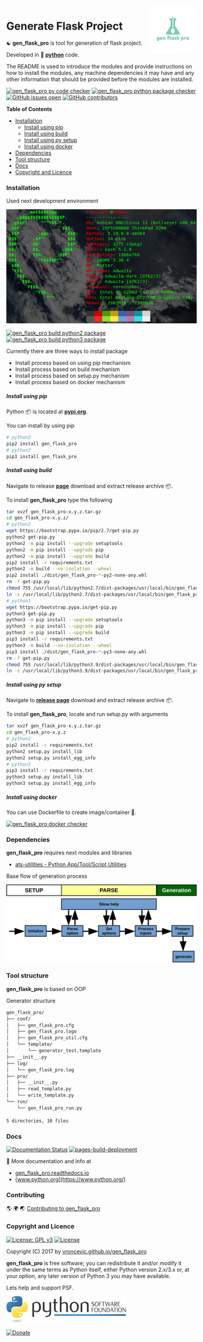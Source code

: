 <img align="right" src="https://raw.githubusercontent.com/vroncevic/gen_flask_pro/dev/docs/gen_flask_pro_logo.png" width="25%">

# Generate Flask Project

☯️ **gen_flask_pro** is tool for generation of flask project.

Developed in 🐍 **[python](https://www.python.org/)** code.

The README is used to introduce the modules and provide instructions on
how to install the modules, any machine dependencies it may have and any
other information that should be provided before the modules are installed.

[![gen_flask_pro py code checker](https://github.com/vroncevic/gen_flask_pro/actions/workflows/gen_flask_pro_py_checker.yml/badge.svg)](https://github.com/vroncevic/gen_flask_pro/actions/workflows/gen_flask_pro_py_checker.yml) [![gen_flask_pro python package checker](https://github.com/vroncevic/gen_flask_pro/actions/workflows/gen_flask_pro_package.yml/badge.svg)](https://github.com/vroncevic/gen_flask_pro/actions/workflows/gen_flask_pro_package.yml) [![GitHub issues open](https://img.shields.io/github/issues/vroncevic/gen_flask_pro.svg)](https://github.com/vroncevic/gen_flask_pro/issues) [![GitHub contributors](https://img.shields.io/github/contributors/vroncevic/gen_flask_pro.svg)](https://github.com/vroncevic/gen_flask_pro/graphs/contributors)

<!-- START doctoc generated TOC please keep comment here to allow auto update -->
<!-- DON'T EDIT THIS SECTION, INSTEAD RE-RUN doctoc TO UPDATE -->
**Table of Contents**

- [Installation](#installation)
    - [Install using pip](#install-using-pip)
    - [Install using build](#install-using-build)
    - [Install using py setup](#install-using-py-setup)
    - [Install using docker](#install-using-docker)
- [Dependencies](#dependencies)
- [Tool structure](#tool-structure)
- [Docs](#docs)
- [Copyright and Licence](#copyright-and-licence)

<!-- END doctoc generated TOC please keep comment here to allow auto update -->

### Installation

Used next development environment

![Development environment](https://raw.githubusercontent.com/vroncevic/gen_flask_pro/dev/docs/debtux.png)

[![gen_flask_pro build python2 package](https://github.com/vroncevic/gen_flask_pro/actions/workflows/gen_flask_pro_python2_publish.yml/badge.svg)](https://github.com/vroncevic/gen_flask_pro/actions/workflows/gen_flask_pro_python2_publish.yml) [![gen_flask_pro build python3 package](https://github.com/vroncevic/gen_flask_pro/actions/workflows/gen_flask_pro_python3_publish.yml/badge.svg)](https://github.com/vroncevic/gen_flask_pro/actions/workflows/gen_flask_pro_python3_publish.yml)

Currently there are three ways to install package
* Install process based on using pip mechanism
* Install process based on build mechanism
* Install process based on setup.py mechanism
* Install process based on docker mechanism

##### Install using pip

Python 📦 is located at **[pypi.org](https://pypi.org/project/gen_flask_pro/)**.

You can install by using pip

```bash
# python2
pip2 install gen_flask_pro
# python3
pip3 install gen_flask_pro
```

##### Install using build

Navigate to release **[page](https://github.com/vroncevic/gen_flask_pro/releases/)** download and extract release archive 📦.

To install **gen_flask_pro** type the following

```bash
tar xvzf gen_flask_pro-x.y.z.tar.gz
cd gen_flask_pro-x.y.z/
# python2
wget https://bootstrap.pypa.io/pip/2.7/get-pip.py
python2 get-pip.py 
python2 -m pip install --upgrade setuptools
python2 -m pip install --upgrade pip
python2 -m pip install --upgrade build
pip2 install -r requirements.txt
python2 -m build --no-isolation --wheel
pip2 install ./dist/gen_flask_pro-*-py2-none-any.whl
rm -f get-pip.py
chmod 755 /usr/local/lib/python2.7/dist-packages/usr/local/bin/gen_flask_pro_run.py
ln -s /usr/local/lib/python2.7/dist-packages/usr/local/bin/gen_flask_pro_run.py /usr/local/bin/gen_flask_pro_run.py
# python3
wget https://bootstrap.pypa.io/get-pip.py
python3 get-pip.py 
python3 -m pip install --upgrade setuptools
python3 -m pip install --upgrade pip
python3 -m pip install --upgrade build
pip3 install -r requirements.txt
python3 -m build --no-isolation --wheel
pip3 install ./dist/gen_flask_pro-*-py3-none-any.whl
rm -f get-pip.py
chmod 755 /usr/local/lib/python3.9/dist-packages/usr/local/bin/gen_flask_pro_run.py
ln -s /usr/local/lib/python3.9/dist-packages/usr/local/bin/gen_flask_pro_run.py /usr/local/bin/gen_flask_pro_run.py
```

##### Install using py setup

Navigate to **[release page](https://github.com/vroncevic/gen_flask_pro/releases)** download and extract release archive 📦.

To install **gen_flask_pro**, locate and run setup.py with arguments

```bash
tar xvzf gen_flask_pro-x.y.z.tar.gz
cd gen_flask_pro-x.y.z
# python2
pip2 install -r requirements.txt
python2 setup.py install_lib
python2 setup.py install_egg_info
# python3
pip3 install -r requirements.txt
python3 setup.py install_lib
python3 setup.py install_egg_info
```

##### Install using docker

You can use Dockerfile to create image/container 🚢.

[![gen_flask_pro docker checker](https://github.com/vroncevic/gen_flask_pro/actions/workflows/gen_flask_pro_docker_checker.yml/badge.svg)](https://github.com/vroncevic/gen_flask_pro/actions/workflows/gen_flask_pro_docker_checker.yml)

### Dependencies

**gen_flask_pro** requires next modules and libraries

* [ats-utilities - Python App/Tool/Script Utilities](https://vroncevic.github.io/ats_utilities)

Base flow of generation process

![Generation flow](https://raw.githubusercontent.com/vroncevic/gen_flask_pro/dev/docs/gen_flask_pro_flow.png)

### Tool structure

**gen_flask_pro** is based on OOP

Generator structure

```bash
gen_flask_pro/
├── conf/
│   ├── gen_flask_pro.cfg
│   ├── gen_flask_pro.logo
│   ├── gen_flask_pro_util.cfg
│   └── template/
│       └── generator_test.template
├── __init__.py
├── log/
│   └── gen_flask_pro.log
├── pro/
│   ├── __init__.py
│   ├── read_template.py
│   └── write_template.py
└── run/
    └── gen_flask_pro_run.py

5 directories, 10 files
```

### Docs

[![Documentation Status](https://readthedocs.org/projects/gen_flask_pro/badge/?version=latest)](https://gen_flask_pro.readthedocs.io/en/latest/?badge=latest)
 [![pages-build-deployment](https://github.com/vroncevic/gen_flask_pro/actions/workflows/pages/pages-build-deployment/badge.svg)](https://github.com/vroncevic/gen_flask_pro/actions/workflows/pages/pages-build-deployment)

📗 More documentation and info at

* [gen_flask_pro.readthedocs.io](https://gen_flask_pro.readthedocs.io/en/latest/)
* [www.python.org](https://www.python.org/)

### Contributing

🌎 🌍 🌏 [Contributing to gen_flask_pro](CONTRIBUTING.md)

### Copyright and Licence

[![License: GPL v3](https://img.shields.io/badge/License-GPLv3-blue.svg)](https://www.gnu.org/licenses/gpl-3.0) [![License](https://img.shields.io/badge/License-Apache%202.0-blue.svg)](https://opensource.org/licenses/Apache-2.0)

Copyright (C) 2017 by [vroncevic.github.io/gen_flask_pro](https://vroncevic.github.io/gen_flask_pro)

**gen_flask_pro** is free software; you can redistribute it and/or modify
it under the same terms as Python itself, either Python version 2.x/3.x or,
at your option, any later version of Python 3 you may have available.

Lets help and support PSF.

[![Python Software Foundation](https://raw.githubusercontent.com/vroncevic/gen_flask_pro/dev/docs/psf-logo-alpha.png)](https://www.python.org/psf/)

[![Donate](https://www.paypalobjects.com/en_US/i/btn/btn_donateCC_LG.gif)](https://psfmember.org/index.php?q=civicrm/contribute/transact&reset=1&id=2)
